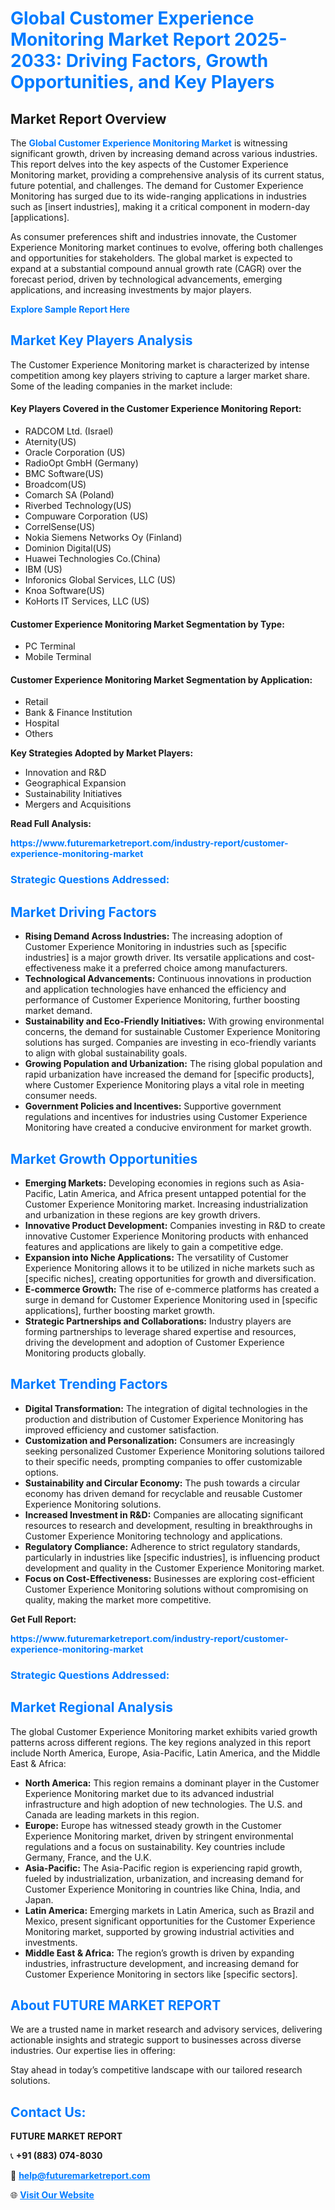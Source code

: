 <h1 style="color: #007BFF;">Global Customer Experience Monitoring Market Report 2025-2033: Driving Factors, Growth Opportunities, and Key Players</h1>

<section id="overview">
<h2>Market Report Overview</h2>
<p>The <a href="https://www.futuremarketreport.com/industry-report/customer-experience-monitoring-market" style="color: #007BFF; text-decoration: none;"><strong>Global Customer Experience Monitoring Market</strong></a> is witnessing significant growth, driven by increasing demand across various industries. This report delves into the key aspects of the Customer Experience Monitoring market, providing a comprehensive analysis of its current status, future potential, and challenges. The demand for Customer Experience Monitoring has surged due to its wide-ranging applications in industries such as [insert industries], making it a critical component in modern-day [applications].</p>
<p>As consumer preferences shift and industries innovate, the Customer Experience Monitoring market continues to evolve, offering both challenges and opportunities for stakeholders. The global market is expected to expand at a substantial compound annual growth rate (CAGR) over the forecast period, driven by technological advancements, emerging applications, and increasing investments by major players.</p>
</section>

<section id="overview">
<p><a href="https://www.futuremarketreport.com/request-sample/reportId=62692" style="color: #007BFF; text-decoration: none;"><strong>Explore Sample Report Here</strong></a></p>
</section>

<section id="key-players">
<h2 style="color: #007BFF;">Market Key Players Analysis</h2>
<p>The Customer Experience Monitoring market is characterized by intense competition among key players striving to capture a larger market share. Some of the leading companies in the market include:</p>
<h4>Key Players Covered in the Customer Experience Monitoring Report:</h4>
<ul><li>RADCOM Ltd. (Israel)</li><li>Aternity(US)</li><li>Oracle Corporation (US)</li><li>RadioOpt GmbH (Germany)</li><li>BMC Software(US)</li><li>Broadcom(US)</li><li>Comarch SA (Poland)</li><li>Riverbed Technology(US)</li><li>Compuware Corporation (US)</li><li>CorrelSense(US)</li><li>Nokia Siemens Networks Oy (Finland)</li><li>Dominion Digital(US)</li><li>Huawei Technologies Co.(China)</li><li>IBM (US)</li><li>Inforonics Global Services, LLC (US)</li><li>Knoa Software(US)</li><li>KoHorts IT Services, LLC (US)</li></ul>
<h4>Customer Experience Monitoring Market Segmentation by Type:</h4>
<ul><li>PC Terminal</li><li>Mobile Terminal</li></ul>

<h4>Customer Experience Monitoring Market Segmentation by Application:</h4>
<ul><li>Retail</li><li>Bank &amp; Finance Institution</li><li>Hospital</li><li>Others</li></ul>
<p><strong>Key Strategies Adopted by Market Players:</strong></p>
<ul>
<li>Innovation and R&D</li>
<li>Geographical Expansion</li>
<li>Sustainability Initiatives</li>
<li>Mergers and Acquisitions</li>
</ul>
</section>

<section>
<p><strong>Read Full Analysis: </strong></p><a href="https://www.futuremarketreport.com/industry-report/customer-experience-monitoring-market" style="color: #007BFF; text-decoration: none;"><strong>https://www.futuremarketreport.com/industry-report/customer-experience-monitoring-market</strong></a>
<h3 style="color: #007BFF;">Strategic Questions Addressed:</h3>
</section>

<section id="driving-factors">
<h2 style="color: #007BFF;">Market Driving Factors</h2>
<ul>
<li><strong>Rising Demand Across Industries:</strong> The increasing adoption of Customer Experience Monitoring in industries such as [specific industries] is a major growth driver. Its versatile applications and cost-effectiveness make it a preferred choice among manufacturers.</li>
<li><strong>Technological Advancements:</strong> Continuous innovations in production and application technologies have enhanced the efficiency and performance of Customer Experience Monitoring, further boosting market demand.</li>
<li><strong>Sustainability and Eco-Friendly Initiatives:</strong> With growing environmental concerns, the demand for sustainable Customer Experience Monitoring solutions has surged. Companies are investing in eco-friendly variants to align with global sustainability goals.</li>
<li><strong>Growing Population and Urbanization:</strong> The rising global population and rapid urbanization have increased the demand for [specific products], where Customer Experience Monitoring plays a vital role in meeting consumer needs.</li>
<li><strong>Government Policies and Incentives:</strong> Supportive government regulations and incentives for industries using Customer Experience Monitoring have created a conducive environment for market growth.</li>
</ul>
</section>

<section id="growth-opportunities">
<h2 style="color: #007BFF;">Market Growth Opportunities</h2>
<ul>
<li><strong>Emerging Markets:</strong> Developing economies in regions such as Asia-Pacific, Latin America, and Africa present untapped potential for the Customer Experience Monitoring market. Increasing industrialization and urbanization in these regions are key growth drivers.</li>
<li><strong>Innovative Product Development:</strong> Companies investing in R&D to create innovative Customer Experience Monitoring products with enhanced features and applications are likely to gain a competitive edge.</li>
<li><strong>Expansion into Niche Applications:</strong> The versatility of Customer Experience Monitoring allows it to be utilized in niche markets such as [specific niches], creating opportunities for growth and diversification.</li>
<li><strong>E-commerce Growth:</strong> The rise of e-commerce platforms has created a surge in demand for Customer Experience Monitoring used in [specific applications], further boosting market growth.</li>
<li><strong>Strategic Partnerships and Collaborations:</strong> Industry players are forming partnerships to leverage shared expertise and resources, driving the development and adoption of Customer Experience Monitoring products globally.</li>
</ul>
</section>

<section id="trending-factors">
<h2 style="color: #007BFF;">Market Trending Factors</h2>
<ul>
<li><strong>Digital Transformation:</strong> The integration of digital technologies in the production and distribution of Customer Experience Monitoring has improved efficiency and customer satisfaction.</li>
<li><strong>Customization and Personalization:</strong> Consumers are increasingly seeking personalized Customer Experience Monitoring solutions tailored to their specific needs, prompting companies to offer customizable options.</li>
<li><strong>Sustainability and Circular Economy:</strong> The push towards a circular economy has driven demand for recyclable and reusable Customer Experience Monitoring solutions.</li>
<li><strong>Increased Investment in R&D:</strong> Companies are allocating significant resources to research and development, resulting in breakthroughs in Customer Experience Monitoring technology and applications.</li>
<li><strong>Regulatory Compliance:</strong> Adherence to strict regulatory standards, particularly in industries like [specific industries], is influencing product development and quality in the Customer Experience Monitoring market.</li>
<li><strong>Focus on Cost-Effectiveness:</strong> Businesses are exploring cost-efficient Customer Experience Monitoring solutions without compromising on quality, making the market more competitive.</li>
</ul>
</section>

<section>
<p><strong>Get Full Report: </strong></p><a href="https://www.futuremarketreport.com/industry-report/customer-experience-monitoring-market" style="color: #007BFF; text-decoration: none;"><strong>https://www.futuremarketreport.com/industry-report/customer-experience-monitoring-market</strong></a>
<h3 style="color: #007BFF;">Strategic Questions Addressed:</h3>
</section>


<section id="regional-analysis">
<h2 style="color: #007BFF;">Market Regional Analysis</h2>
<p>The global Customer Experience Monitoring market exhibits varied growth patterns across different regions. The key regions analyzed in this report include North America, Europe, Asia-Pacific, Latin America, and the Middle East & Africa:</p>
<ul>
<li><strong>North America:</strong> This region remains a dominant player in the Customer Experience Monitoring market due to its advanced industrial infrastructure and high adoption of new technologies. The U.S. and Canada are leading markets in this region.</li>
<li><strong>Europe:</strong> Europe has witnessed steady growth in the Customer Experience Monitoring market, driven by stringent environmental regulations and a focus on sustainability. Key countries include Germany, France, and the U.K.</li>
<li><strong>Asia-Pacific:</strong> The Asia-Pacific region is experiencing rapid growth, fueled by industrialization, urbanization, and increasing demand for Customer Experience Monitoring in countries like China, India, and Japan.</li>
<li><strong>Latin America:</strong> Emerging markets in Latin America, such as Brazil and Mexico, present significant opportunities for the Customer Experience Monitoring market, supported by growing industrial activities and investments.</li>
<li><strong>Middle East & Africa:</strong> The region’s growth is driven by expanding industries, infrastructure development, and increasing demand for Customer Experience Monitoring in sectors like [specific sectors].</li>
</ul>
</section>

<footer>
<h2 style="color: #007BFF;">About FUTURE MARKET REPORT</h2>
<p>We are a trusted name in market research and advisory services, delivering actionable insights and strategic support to businesses across diverse industries. Our expertise lies in offering:</p>

<p>Stay ahead in today’s competitive landscape with our tailored research solutions.</p>

<h2 style="color: #007BFF;">Contact Us:</h2>
<p><strong>FUTURE MARKET REPORT</strong></p>
<p>📞 <strong>+91 (883) 074-8030</strong></p>
<p>📧 <strong><a href="mailto:help@futuremarketreport.com" style="color: #007BFF;">help@futuremarketreport.com</a></strong></p>
<p>🌐 <strong><a href="https://www.futuremarketreport.com/" style="color: #007BFF;">Visit Our Website</a></strong></p>
</footer>
